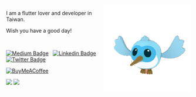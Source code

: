 <img align="right" width="240" src="flutter_dash.gif" />

I am a flutter lover and developer in Taiwan. 

Wish you have a good day!

</br>

[![Medium Badge](https://img.shields.io/badge/Medium-12100E?style=for-the-badge&logo=medium&logoColor=white)](https://romain-rastel.medium.com/)
&nbsp;
[![Linkedin Badge](https://img.shields.io/badge/LinkedIn-0077B5?style=for-the-badge&logo=linkedin&logoColor=white)](https://www.linkedin.com/in/romain-rastel-968a8593) 
&nbsp;
[![Twitter Badge](https://img.shields.io/badge/Twitter-1DA1F2?style=for-the-badge&logo=twitter&logoColor=white)](https://twitter.com/intent/follow?screen_name=lets4r)

[![BuyMeACoffee][buy_me_a_coffee_badge]][buy_me_a_coffee]

<div align="left">
  <img height="160" src="https://github-readme-stats.vercel.app/api/top-langs/?username=chyiiiiiiiiiiii&layout=compact" />
  <img height="160" src="https://github-readme-stats.vercel.app/api?username=chyiiiiiiiiiiii&hide=contribs" />
</div>


<!-- Links -->
[buy_me_a_coffee]: https://www.buymeacoffee.com/yiichenhi
[buy_me_a_coffee_badge]: https://img.buymeacoffee.com/button-api/?text=Sponsor&emoji=&slug=yiichenhi&button_colour=FFDD00&font_colour=000000&font_family=Cookie&outline_colour=000000&coffee_colour=ffffff
